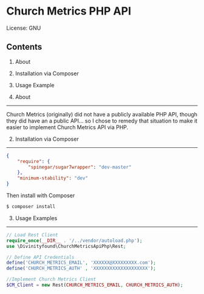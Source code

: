 Church Metrics PHP API
=================================================

License: GNU

Contents
--------
1. About
2. Installation via Composer
3. Usage Example

1. About
--------
Church Metrics (originally) did not have a publicly available PHP API, though they did have an a public API... so I chose to remedy that situation to make it easier to implement Church Metrics API via PHP.

2. Installation via Composer
--------
```json
{
	"require": {
		"spinegar/sugar7wrapper": "dev-master"
	},
	"minimum-stability": "dev"
}
```
Then install with Composer

```bash
$ composer install
```

3. Usage Examples
--------

```php
// Load Rest Client
require_once(__DIR__ . '/../vendor/autoload.php');
use \Divinityfound\ChurchMetricsApiPhp\Rest;

// Define API Credentials
define('CHURCH_METRICS_EMAIL', 'XXXXXX@XXXXXXXXX.com');
define('CHURCH_METRICS_AUTH' , 'XXXXXXXXXXXXXXXXXXXX');

//Implement Church Metrics Client
$CM_Client = new Rest(CHURCH_METRICS_EMAIL, CHURCH_METRICS_AUTH);

```
